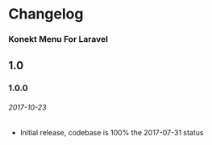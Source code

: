 # Changelog

### Konekt Menu For Laravel

## 1.0

### 1.0.0
###### 2017-10-23

- Initial release, codebase is 100% the 2017-07-31 status